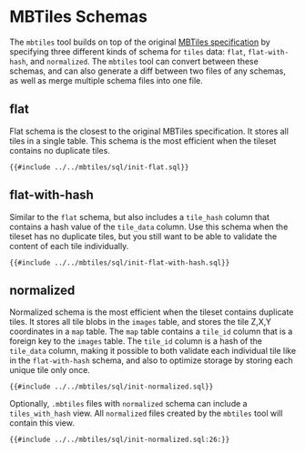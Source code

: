 # MBTiles Schemas

The `mbtiles` tool builds on top of the original [MBTiles specification](https://github.com/mapbox/mbtiles-spec#readme) by specifying three different kinds of schema for `tiles` data: `flat`, `flat-with-hash`, and `normalized`. The `mbtiles` tool can convert between these schemas, and can also generate a diff between two files of any schemas, as well as merge multiple schema files into one file.

## flat

Flat schema is the closest to the original MBTiles specification. It stores all tiles in a single table. This schema is the most efficient when the tileset contains no duplicate tiles.

```sql, ignore
{{#include ../../mbtiles/sql/init-flat.sql}}
```

## flat-with-hash

Similar to the `flat` schema, but also includes a `tile_hash` column that contains a hash value of the `tile_data` column. Use this schema when the tileset has no duplicate tiles, but you still want to be able to validate the content of each tile individually.

```sql, ignore
{{#include ../../mbtiles/sql/init-flat-with-hash.sql}}
```

## normalized

Normalized schema is the most efficient when the tileset contains duplicate tiles. It stores all tile blobs in the `images` table, and stores the tile Z,X,Y coordinates in a `map` table. The `map` table contains a `tile_id` column that is a foreign key to the `images` table. The `tile_id` column is a hash of the `tile_data` column, making it possible to both validate each individual tile like in the `flat-with-hash` schema, and also to optimize storage by storing each unique tile only once.

```sql, ignore
{{#include ../../mbtiles/sql/init-normalized.sql}}
```

Optionally, `.mbtiles` files with `normalized` schema can include a `tiles_with_hash` view. All `normalized` files created by the `mbtiles` tool will contain this view.

```sql, ignore
{{#include ../../mbtiles/sql/init-normalized.sql:26:}}
```
